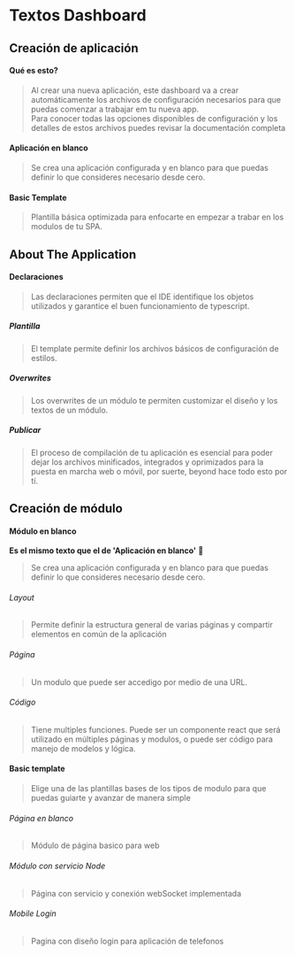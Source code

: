# Textos Dashboard
## Creación de aplicación
#### Qué es esto?
>Al crear una nueva aplicación, este dashboard va a crear automáticamente los archivos de configuración necesarios para que puedas comenzar a trabajar em tu nueva app.  
Para conocer todas las opciones disponibles de configuración y los detalles de estos archivos puedes revisar la documentación completa
#### Aplicación en blanco
> Se crea una aplicación configurada y en blanco para que puedas definir lo que consideres necesario desde cero.
#### Basic Template
> Plantilla básica optimizada para enfocarte en empezar a trabar en los modulos de tu SPA.
## About The Application
#### Declaraciones
> Las declaraciones permiten que el IDE identifique los objetos utilizados y garantice el buen funcionamiento de typescript.
##### Plantilla
> El template permite definir los archivos básicos de configuración de estilos.
##### Overwrites
> Los overwrites de un módulo te permiten customizar el diseño y los textos de un módulo.
##### Publicar
> El proceso de compilación de tu aplicación es esencial para poder dejar los archivos minificados, integrados y oprimizados para la puesta en marcha web o móvil, por suerte, beyond hace todo esto por tí.

## Creación de módulo
#### Módulo en blanco
**Es el mismo texto que el de 'Aplicación en blanco'** :eyes:
> Se crea una aplicación configurada y en blanco para que puedas definir lo que consideres necesario desde cero.
###### Layout
> Permite definir la estructura general de varias páginas y compartir elementos en común de la aplicación
###### Página
> Un modulo que puede ser accedigo por medio de una URL.
###### Código
> Tiene multiples funciones. Puede ser un componente react que será utilizado en múltiples páginas y modulos, o puede ser código para manejo de modelos y lógica.
#### Basic template
> Elige una de las plantillas bases de los tipos de modulo para que puedas guiarte y avanzar de manera simple
###### Página en blanco
> Módulo de página basico para web
###### Módulo con servicio Node
> Página con servicio y conexión webSocket implementada
###### Mobile Login
> Pagina con diseño login para aplicación de telefonos
